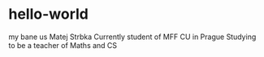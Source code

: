# hello-world
my bane us Matej Strbka
Currently student of MFF CU in Prague
Studying to be a teacher of Maths and CS
